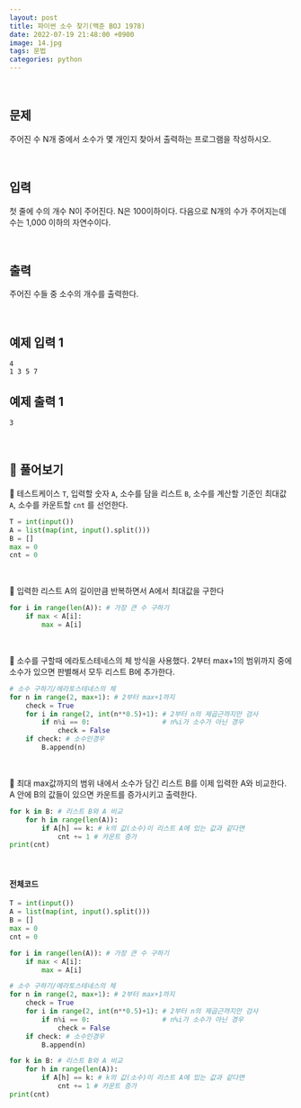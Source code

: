 ```yaml
---
layout: post
title: 파이썬 소수 찾기(백준 BOJ 1978)
date: 2022-07-19 21:48:00 +0900
image: 14.jpg
tags: 문법
categories: python
---
```


<br>

## 문제

주어진 수 N개 중에서 소수가 몇 개인지 찾아서 출력하는 프로그램을 작성하시오.

<br>

## 입력

첫 줄에 수의 개수 N이 주어진다. N은 100이하이다. 다음으로 N개의 수가 주어지는데 수는 1,000 이하의 자연수이다.

<br>

## 출력

주어진 수들 중 소수의 개수를 출력한다.

<br>

## 예제 입력 1

```
4
1 3 5 7
```

## 예제 출력 1

```
3
```

<br>

## 📝 풀어보기

📌 테스트케이스 `T`, 입력할 숫자 `A`, 소수를 담을 리스트 `B`, 소수를 계산할 기준인 최대값 `A`, 소수를 카운트할 `cnt` 를 선언한다. 

``` python
T = int(input())
A = list(map(int, input().split()))
B = []
max = 0
cnt = 0
```

<br>

📌 입력한 리스트 A의 길이만큼 반복하면서 A에서 최대값을 구한다

``` python
for i in range(len(A)): # 가장 큰 수 구하기
    if max < A[i]:
        max = A[i]
```

<br>

📌 소수를 구할때 에라토스테네스의 체 방식을 사용했다. 2부터 max+1의 범위까지 중에 소수가 있으면 판별해서 모두 리스트 B에  추가한다.

``` python
# 소수 구하기/에라토스테네스의 체
for n in range(2, max+1): # 2부터 max+1까지 
    check = True          
    for i in range(2, int(n**0.5)+1): # 2부터 n의 제곱근까지만 검사
        if n%i == 0:                  # n%i가 소수가 아닌 경우 
            check = False
    if check: # 소수인경우 
        B.append(n)
```

<br>

📌 최대 max값까지의 범위 내에서 소수가 담긴 리스트 B를 이제 입력한 A와 비교한다. A 안에 B의 값들이 있으면 카운트를 증가시키고 출력한다.

``` python
for k in B: # 리스트 B와 A 비교
    for h in range(len(A)):
        if A[h] == k: # k의 값(소수)이 리스트 A에 있는 값과 같다면
            cnt += 1 # 카운트 증가
print(cnt)
```

<br>

#### 전체코드

``` python
T = int(input())
A = list(map(int, input().split()))
B = []
max = 0
cnt = 0

for i in range(len(A)): # 가장 큰 수 구하기
    if max < A[i]:
        max = A[i]

# 소수 구하기/에라토스테네스의 체
for n in range(2, max+1): # 2부터 max+1까지 
    check = True          
    for i in range(2, int(n**0.5)+1): # 2부터 n의 제곱근까지만 검사
        if n%i == 0:                  # n%i가 소수가 아닌 경우 
            check = False
    if check: # 소수인경우 
        B.append(n)

for k in B: # 리스트 B와 A 비교
    for h in range(len(A)):
        if A[h] == k: # k의 값(소수)이 리스트 A에 있는 값과 같다면
            cnt += 1 # 카운트 증가
print(cnt)
```

